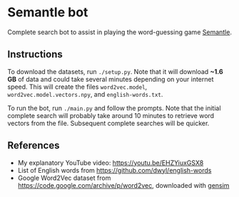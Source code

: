 # Semantle bot

Complete search bot to assist in playing the word-guessing game [Semantle](https://semantle.com/).

## Instructions

To download the datasets, run `./setup.py`. Note that it will download **~1.6 GB** of data and could take several minutes depending on your internet speed. This will create the files `word2vec.model`, `word2vec.model.vectors.npy`, and `english-words.txt`.

To run the bot, run `./main.py` and follow the prompts. Note that the initial complete search will probably take around 10 minutes to retrieve word vectors from the file. Subsequent complete searches will be quicker.

## References

- My explanatory YouTube video: https://youtu.be/EHZYiuxGSX8
- List of English words from https://github.com/dwyl/english-words
- Google Word2Vec dataset from https://code.google.com/archive/p/word2vec, downloaded with [gensim](https://radimrehurek.com/gensim/models/word2vec.html)

